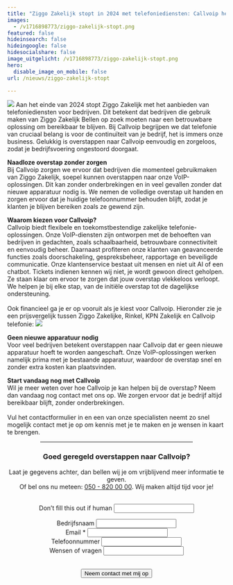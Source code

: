 ```yaml
---
title: "Ziggo Zakelijk stopt in 2024 met telefoniediensten: Callvoip heeft een naadloze oplossing"
images:
  - /v1716898773/ziggo-zakelijk-stopt.png
featured: false
hideinsearch: false
hideingoogle: false
hidesocialshare: false
image_uitgelicht: /v1716898773/ziggo-zakelijk-stopt.png
hero:
  disable_image_on_mobile: false
url: /nieuws/ziggo-zakelijk-stopt

---
```


<img src="https://res.cloudinary.com/callvoip/image/upload/v1726749619/ziggo-zakelijk-stopt-banner.png">
Aan het einde van 2024 stopt Ziggo Zakelijk met het aanbieden van telefoniediensten voor bedrijven. Dit betekent dat bedrijven die gebruik maken van Ziggo Zakelijk Bellen op zoek moeten naar een betrouwbare oplossing om bereikbaar te blijven. Bij Callvoip begrijpen we dat telefonie van cruciaal belang is voor de continuïteit van je bedrijf, het is immers onze business. Gelukkig is overstappen naar Callvoip eenvoudig en zorgeloos, zodat je bedrijfsvoering ongestoord doorgaat.

<b>Naadloze overstap zonder zorgen</b><br>
Bij Callvoip zorgen we ervoor dat bedrijven die momenteel gebruikmaken van Ziggo Zakelijk, soepel kunnen overstappen naar onze VoIP-oplossingen. Dit kan zonder onderbrekingen en in veel gevallen zonder dat nieuwe apparatuur nodig is. We nemen de volledige overstap uit handen en zorgen ervoor dat je huidige telefoonnummer behouden blijft, zodat je klanten je blijven bereiken zoals ze gewend zijn.

<b>Waarom kiezen voor Callvoip?</b><br>
Callvoip biedt flexibele en toekomstbestendige zakelijke telefonie-oplossingen. Onze VoIP-diensten zijn ontworpen met de behoeften van bedrijven in gedachten, zoals schaalbaarheid, betrouwbare connectiviteit en eenvoudig beheer. Daarnaast profiteren onze klanten van geavanceerde functies zoals doorschakeling, gespreksbeheer, rapportage en beveiligde communicatie. Onze klantenservice bestaat uit mensen en niet uit AI of een chatbot. Tickets indienen kennen wij niet, je wordt gewoon direct geholpen. Ze staan klaar om ervoor te zorgen dat jouw overstap vlekkeloos verloopt. We helpen je bij elke stap, van de initiële overstap tot de dagelijkse ondersteuning.
<br><br>
Ook financieel ga je er op vooruit als je kiest voor Callvoip. Hieronder zie je een prijsvergelijk tussen Ziggo Zakelijke, Rinkel, KPN Zakelijk en Callvoip telefonie:
<img src="https://res.cloudinary.com/callvoip/image/upload/v1726748250/prijsvergelijking-zakelijke-telefonie.png">

<b>Geen nieuwe apparatuur nodig</b><br>
Voor veel bedrijven betekent overstappen naar Callvoip dat er geen nieuwe apparatuur hoeft te worden aangeschaft. Onze VoIP-oplossingen werken namelijk prima met je bestaande apparatuur, waardoor de overstap snel en zonder extra kosten kan plaatsvinden.

<b>Start vandaag nog met Callvoip</b><br>
Wil je meer weten over hoe Callvoip je kan helpen bij de overstap? Neem dan vandaag nog contact met ons op. We zorgen ervoor dat je bedrijf altijd bereikbaar blijft, zonder onderbrekingen.<br><br>Vul het contactformulier in en een van onze specialisten neemt zo snel mogelijk contact met je op om kennis met je te maken en je wensen in kaart te brengen.
<center><hr width="70%"><h3>Goed geregeld overstappen naar Callvoip?</h3>
Laat je gegevens achter, dan bellen wij je om vrijblijvend meer informatie te geven.<br>Of bel ons nu meteen: <a href="tel:+31508200000">050 - 820
  00 00</a>. Wij maken altijd tijd voor je!
      <br><br><div>
          <form class="mb-6" name="ziggo-zakelijk-stopt" action="/bedank/tour/" accept-charset="UTF-8" method="POST" data-netlify="true">
              <input type="hidden" name="form-name" value="ziggo-zakelijk-stopt" />
              <p class="hidden"> <label>Don’t fill this out if human <input name="bot-field"> </label> </p>
              <p> <input type="hidden" id="formlayout" name="formlayout" value="d-948a1897e5e645e5b41ed33ccdd3d8bb"
                      class="hidden"> </p>
              <p> <input type="hidden" id="formto" name="formto" value="offerte" class="hidden"> </p>
              <div class="layout-split">
                  <div class="mb-4"> <label for="bedrijfsnaam" class="block">Bedrijfsnaam</label> <input type="text"
                          id="bedrijfsnaam" name="bedrijfsnaam" class="w-full border border-grey-light bg-white px-3 py-2 text-base">
                  </div>
                  <div class="mb-4"> <label for="email" class="block">Email <span class="text-red">*</span></label> <input
                          type="email" id="email" name="email"
                          class="w-full border border-grey-light bg-white px-3 py-2 text-base" required=""> </div>
              </div>
              <div class="layout-split">
                  <div class="mb-4"> <label for="telefoonnummer" class="block">Telefoonnummer</label> <input type="text"
                          id="telefoonnummer" name="telefoonnummer"
                          class="w-full border border-grey-light bg-white px-3 py-2 text-base"> </div>
                  <div class="mb-4"> <label for="terugbelmoment" class="block">Wensen of vragen</label> <input type="text"
                          id="wensenvragen" name="wensenvragen"
                          class="w-full border border-grey-light bg-white px-3 py-2 text-base"> </div>
              </div>
              <br>
              <p> <button type="submit" class="button">Neem contact met mij op</button> </p>
          </form>
      </div>
  </div></center>
